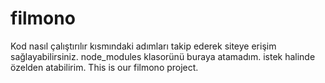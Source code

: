 # filmono
Kod nasıl çalıştırılır kısmındaki adımları takip ederek siteye erişim sağlayabilirsiniz. node_modules klasorünü buraya atamadım. istek halinde özelden atabilirim.
This is our filmono project.
